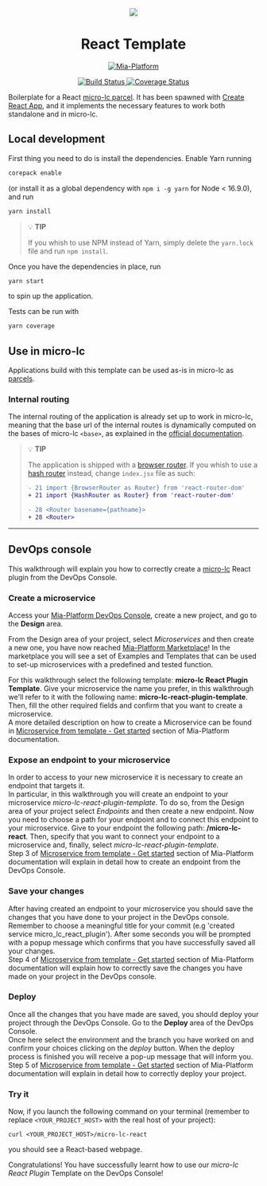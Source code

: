 <div align="center">
  <img src="https://avatars.githubusercontent.com/u/92730708?s=96&v=4" /> 
  <h1>React Template</h1>
</div>

<p align="center">
  <a href="https://mia-platform.eu/?utm_source=referral&utm_medium=github&utm_campaign=micro-lc">
    <img src="https://img.shields.io/badge/Supported%20by-Mia--Platform-green?style=for-the-badge&link=https://mia-platform.eu/&color=DE0D92&labelColor=214147" alt="Mia-Platform"/>
  </a>
</p>

<p align="center">
  <a href="https://github.com/micro-lc/react-template/actions">
    <img src="https://github.com/micro-lc/react-template/workflows/Main%20CI/badge.svg" alt="Build Status" />
  </a>

  <a href="https://coveralls.io/github/micro-lc/react-template?branch=main">
    <img src="https://coveralls.io/repos/github/micro-lc/react-template/badge.svg?branch=master" alt="Coverage Status" />
  </a>
</p>

Boilerplate for a React [micro-lc parcel](https://micro-lc.io/docs/guides/applications/parcels). It has been spawned with
[Create React App](https://create-react-app.dev/), and it implements the necessary features to work both standalone and
in micro-lc.

## Local development

First thing you need to do is install the dependencies. Enable Yarn running 

```sh
corepack enable
```

(or install it as a global dependency with `npm i -g yarn` for Node < 16.9.0), and run 

```sh
yarn install
```

> 💡 **TIP**
>
> If you whish to use NPM instead of Yarn, simply delete the `yarn.lock` file and run `npm install`.

Once you have the dependencies in place, run

```sh
yarn start
```

to spin up the application.

Tests can be run with

```sh
yarn coverage
```

## Use in micro-lc

Applications build with this template can be used as-is in micro-lc as [parcels](https://micro-lc.io/docs/guides/applications/parcels).

### Internal routing

The internal routing of the application is already set up to work in micro-lc, meaning that the base url of the internal routes is dynamically
computed on the bases of micro-lc `<base>`, as explained in the [official documentation](https://micro-lc.io/docs/guides/applications/parcels/#injectbase).

> 💡 **TIP**
>
> The application is shipped with a [browser router](https://reactrouter.com/en/6.11.1/router-components/browser-router).
> If you whish to use a [hash router](https://reactrouter.com/en/6.11.1/router-components/hash-router) instead, change
> `index.jsx` file as such:
> 
> ```diff
> - 21 import {BrowserRouter as Router} from 'react-router-dom'
> + 21 import {HashRouter as Router} from 'react-router-dom'
> 
> - 28 <Router basename={pathname}>
> + 28 <Router>
> ```

---

## DevOps console

This walkthrough will explain you how to correctly create a [micro-lc](https://www.micro-lc.io) React plugin from the DevOps Console.

### Create a microservice

Access your [Mia-Platform DevOps Console](https://console.cloud.mia-platform.eu/login), create a new project, and go to the **Design** area.

From the Design area of your project, select _Microservices_ and then create a new one, you have now reached [Mia-Platform Marketplace](https://docs.mia-platform.eu/development_suite/api-console/api-design/marketplace/)!
In the marketplace you will see a set of Examples and Templates that can be used to set-up microservices with a predefined and tested function.

For this walkthrough select the following template: **micro-lc React Plugin Template**.
Give your microservice the name you prefer, in this walkthrough we'll refer to it with the following name: **micro-lc-react-plugin-template**. Then, fill the other required fields and confirm that you want to create a microservice.  
A more detailed description on how to create a Microservice can be found in [Microservice from template - Get started](https://docs.mia-platform.eu/development_suite/api-console/api-design/custom_microservice_get_started/#2-service-creation) section of Mia-Platform documentation.

### Expose an endpoint to your microservice

In order to access to your new microservice it is necessary to create an endpoint that targets it.  
In particular, in this walkthrough you will create an endpoint to your microservice *micro-lc-react-plugin-template*. To do so, from the Design area of your project select _Endpoints_ and then create a new endpoint.
Now you need to choose a path for your endpoint and to connect this endpoint to your microservice. Give to your endpoint the following path: **/micro-lc-react**. Then, specify that you want to connect your endpoint to a microservice and, finally, select *micro-lc-react-plugin-template*.  
Step 3 of [Microservice from template - Get started](https://docs.mia-platform.eu/development_suite/api-console/api-design/custom_microservice_get_started/#3-creating-the-endpoint) section of Mia-Platform documentation will explain in detail how to create an endpoint from the DevOps Console.

### Save your changes

After having created an endpoint to your microservice you should save the changes that you have done to your project in the DevOps console.  
Remember to choose a meaningful title for your commit (e.g 'created service micro_lc_react_plugin'). After some seconds you will be prompted with a popup message which confirms that you have successfully saved all your changes.  
Step 4 of [Microservice from template - Get started](https://docs.mia-platform.eu/development_suite/api-console/api-design/custom_microservice_get_started/#4-save-the-project) section of Mia-Platform documentation will explain how to correctly save the changes you have made on your project in the DevOps console.

### Deploy

Once all the changes that you have made are saved, you should deploy your project through the DevOps Console. Go to the **Deploy** area of the DevOps Console.  
Once here select the environment and the branch you have worked on and confirm your choices clicking on the *deploy* button. When the deploy process is finished you will receive a pop-up message that will inform you.  
Step 5 of [Microservice from template - Get started](https://docs.mia-platform.eu/development_suite/api-console/api-design/custom_microservice_get_started/#5-deploy-the-project-through-the-api-console) section of Mia-Platform documentation will explain in detail how to correctly deploy your project.

### Try it

Now, if you launch the following command on your terminal (remember to replace `<YOUR_PROJECT_HOST>` with the real host of your project):

```shell
curl <YOUR_PROJECT_HOST>/micro-lc-react
```

you should see a React-based webpage.

Congratulations! You have successfully learnt how to use our _micro-lc React Plugin_ Template on the DevOps Console!
